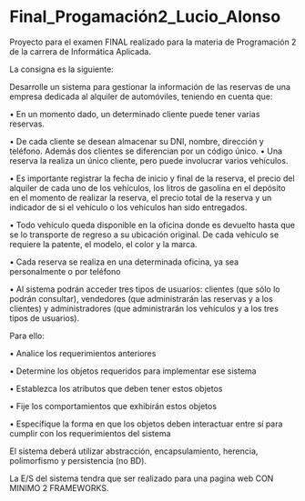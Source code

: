 # Final_Progamación2_Lucio_Alonso
Proyecto para el examen FINAL realizado para la materia de Programación 2 de la carrera de Informática Aplicada.

La consigna es la siguiente:

Desarrolle un sistema para gestionar la información de las reservas de una empresa dedicada al alquiler de automóviles, teniendo en cuenta que:

• En un momento dado, un determinado cliente puede tener varias reservas.

• De cada cliente se desean almacenar su DNI, nombre, dirección y teléfono. Además dos clientes se diferencian por un código único. • Una reserva la realiza un único cliente, pero puede involucrar varios vehículos.

• Es importante registrar la fecha de inicio y final de la reserva, el precio del alquiler de cada uno de los vehículos, los litros de gasolina en el depósito en el momento de realizar la reserva, el precio total de la reserva y un indicador de si el vehículo o los vehículos han sido entregados.

• Todo vehículo queda disponible en la oficina donde es devuelto hasta que se lo transporte de regreso a su ubicación original. De cada vehículo se requiere la patente, el modelo, el color y la marca.

• Cada reserva se realiza en una determinada oficina, ya sea personalmente o por teléfono

• Al sistema podrán acceder tres tipos de usuarios: clientes (que sólo lo podrán consultar), vendedores (que administrarán las reservas y a los clientes) y administradores (que administrarán los vehículos y a los tres tipos de usuarios).

Para ello:

• Analice los requerimientos anteriores

• Determine los objetos requeridos para implementar ese sistema

• Establezca los atributos que deben tener estos objetos

• Fije los comportamientos que exhibirán estos objetos

• Especifique la forma en que los objetos deben interactuar entre sí para cumplir con los requerimientos del sistema

El sistema deberá utilizar abstracción, encapsulamiento, herencia, polimorfismo y persistencia (no BD).

La E/S del sistema tendra que ser realizado para una pagina web CON MINIMO 2 FRAMEWORKS.
